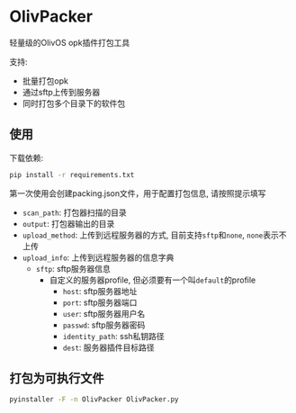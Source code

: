 # OlivPacker

轻量级的OlivOS opk插件打包工具

支持:
- 批量打包opk
- 通过sftp上传到服务器
- 同时打包多个目录下的软件包

## 使用

下载依赖:

```bash
pip install -r requirements.txt
```

第一次使用会创建packing.json文件，用于配置打包信息, 请按照提示填写

- `scan_path`: 打包器扫描的目录
- `output`: 打包器输出的目录
- `upload_method`: 上传到远程服务器的方式, 目前支持`sftp`和`none`, `none`表示不上传
- `upload_info`: 上传到远程服务器的信息字典
  - `sftp`: sftp服务器信息
    - 自定义的服务器profile, 但必须要有一个叫`default`的profile
      - `host`: sftp服务器地址
      - `port`: sftp服务器端口
      - `user`: sftp服务器用户名
      - `passwd`: sftp服务器密码
      - `identity_path`: ssh私钥路径
      - `dest`: 服务器插件目标路径

## 打包为可执行文件

```bash
pyinstaller -F -n OlivPacker OlivPacker.py
```
